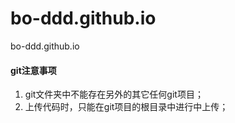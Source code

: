 # bo-ddd.github.io
bo-ddd.github.io



####  git注意事项

1.  git文件夹中不能存在另外的其它任何git项目；
2. 上传代码时，只能在git项目的根目录中进行中上传；

